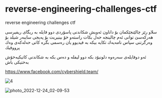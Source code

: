 # reverse-engineering-challenges-ctf
reverse engineering challenges ctf

سلاو رێز
چالێنجێكمان بۆ داناون ئەویش شكاندنی پاسۆردی دوو فایلە  بە ریگای ریفیرسی 
هەركەسێ توانی ئەم چالینجە حەل بكات راستەو خۆ بینیریت بۆ پەیجی سایبەر شیلد بۆ وەرگرتنی سپاس نامەیەك 
تكایە بیكە بە فیدیوو یان رەسمی بگرە كاتی حەلەكەی وەك پرووفیك

ئەو دوفایلەی سەرەوە دلونبۆد بكە دوو لیفلە و دەس بكە بە شكاندنی كاتیكیەخۆش بەختیكی باش

https://www.facebook.com/cybershield.team/

![4](https://user-images.githubusercontent.com/117581968/209431687-835d9e19-3a25-41cf-a798-ddaa93b1820f.jpg)


![photo_2022-12-24_02-09-53](https://user-images.githubusercontent.com/117581968/209431572-7e929ff3-e26b-4c70-9a7e-f631f0822b1a.jpg)
